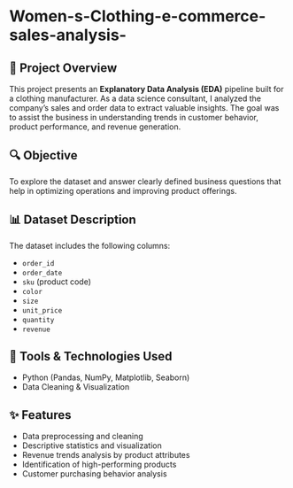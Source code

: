 # Women-s-Clothing-e-commerce-sales-analysis-

## 📌 Project Overview

This project presents an **Explanatory Data Analysis (EDA)** pipeline built for a clothing manufacturer. As a data science consultant, I analyzed the company’s sales and order data to extract valuable insights. The goal was to assist the business in understanding trends in customer behavior, product performance, and revenue generation.

## 🔍 Objective

To explore the dataset and answer clearly defined business questions that help in optimizing operations and improving product offerings.

## 📊 Dataset Description

The dataset includes the following columns:

- `order_id`
- `order_date`
- `sku` (product code)
- `color`
- `size`
- `unit_price`
- `quantity`
- `revenue`

## 🧰 Tools & Technologies Used

- Python (Pandas, NumPy, Matplotlib, Seaborn)
- Data Cleaning & Visualization

## ✨ Features

- Data preprocessing and cleaning
- Descriptive statistics and visualization
- Revenue trends analysis by product attributes
- Identification of high-performing products
- Customer purchasing behavior analysis
